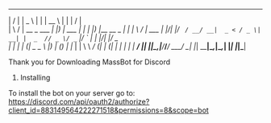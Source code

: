   __  __               ____        _     _____                _   __  __      
 |  \/  |             |  _ \      | |   |  __ \              | | |  \/  |     
 | \  / | __ _ ___ ___| |_) | ___ | |_  | |__) |___  __ _  __| | | \  / | ___ 
 | |\/| |/ _` / __/ __|  _ < / _ \| __| |  _  // _ \/ _` |/ _` | | |\/| |/ _ \
 | |  | | (_| \__ \__ \ |_) | (_) | |_  | | \ \  __/ (_| | (_| | | |  | |  __/
 |_|  |_|\__,_|___/___/____/ \___/ \__| |_|  \_\___|\__,_|\__,_| |_|  |_|\___|

Thank you for Downloading MassBot for Discord 

1. Installing 

To install the bot on your server go to:
https://discord.com/api/oauth2/authorize?client_id=883149564222271518&permissions=8&scope=bot
